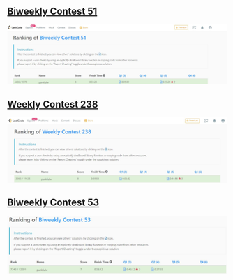 ## [Biweekly Contest 51  ](https://leetcode.com/contest/biweekly-contest-51)

![image](https://github.com/punkfulw/LeetCode/blob/main/Contest/Image/Biweekly%20Contest%2051.JPG)

## [Weekly Contest 238  ](https://leetcode.com/contest/weekly-contest-238/)

![image](https://github.com/punkfulw/LeetCode/blob/main/Contest/Image/contest_238.JPG)

## [Biweekly Contest 53  ](https://leetcode.com/contest/biweekly-contest-53)

![image](https://github.com/punkfulw/LeetCode/blob/main/Contest/Image/Biweekly%20Contest%2053.JPG)
